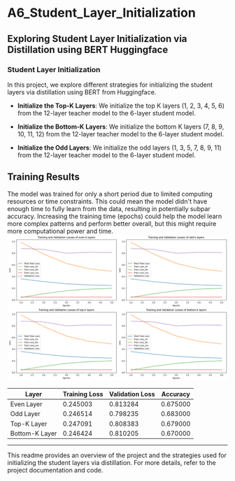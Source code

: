 # A6_Student_Layer_Initialization

## Exploring Student Layer Initialization via Distillation using BERT Huggingface

### Student Layer Initialization

In this project, we explore different strategies for initializing the student layers via distillation using BERT from Huggingface.

- **Initialize the Top-K Layers**: We initialize the top K layers (1, 2, 3, 4, 5, 6) from the 12-layer teacher model to the 6-layer student model.

- **Initialize the Bottom-K Layers**: We initialize the bottom K layers (7, 8, 9, 10, 11, 12) from the 12-layer teacher model to the 6-layer student model.

- **Initialize the Odd Layers**: We initialize the odd layers (1, 3, 5, 7, 8, 9, 11) from the 12-layer teacher model to the 6-layer student model.


## Training Results
The model was trained for only a short period due to limited computing resources or time constraints. This could mean the model didn't have enough time to fully learn from the data, resulting in potentially subpar accuracy. Increasing the training time (epochs) could help the model learn more complex patterns and perform better overall, but this might require more computational power and time.
![graph](./figure/output.png)

| Layer | Training Loss | Validation Loss | Accuracy  |
| --- | --- | --- | --- |
| Even Layer | 0.245003 | 0.813284 | 0.675000 |
| Odd Layer | 0.246514 | 0.798235 | 0.683000 |
| Top-K Layer | 0.247091 | 0.808383 | 0.679000 |
| Bottom-K Layer | 0.246424 | 0.810205 | 0.670000 |


---

This readme provides an overview of the project and the strategies used for initializing the student layers via distillation. For more details, refer to the project documentation and code.
